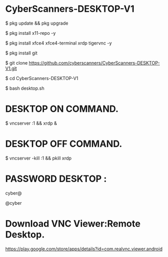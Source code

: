# CyberScanners-DESKTOP-V1

$ pkg update && pkg upgrade

$ pkg install x11-repo -y

$ pkg install xfce4 xfce4-terminal xrdp tigervnc -y

$ pkg install git

$ git clone https://github.com/cyberscanners/CyberScanners-DESKTOP-V1.git

$ cd CyberScanners-DESKTOP-V1

$ bash desktop.sh

# DESKTOP ON COMMAND.

$ vncserver :1 && xrdp &

# DESKTOP OFF COMMAND.

$ vncserver -kill :1 && pkill xrdp

# PASSWORD DESKTOP :

cyber@

@cyber

# Download VNC Viewer:Remote Desktop.

https://play.google.com/store/apps/details?id=com.realvnc.viewer.android